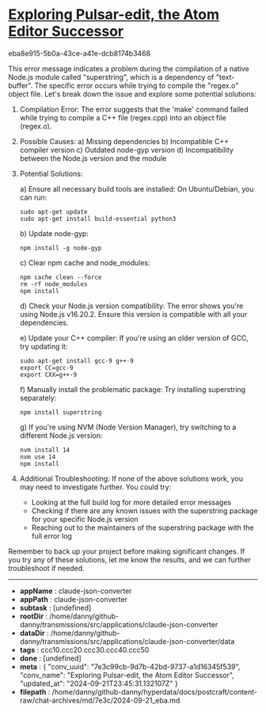 # [Exploring Pulsar-edit, the Atom Editor Successor](https://claude.ai/chat/7e3c99cb-9d7b-42bd-9737-a1d16345f539)

eba8e915-5b0a-43ce-a41e-dcb8174b3468

 This error message indicates a problem during the compilation of a native Node.js module called "superstring", which is a dependency of "text-buffer". The specific error occurs while trying to compile the "regex.o" object file. Let's break down the issue and explore some potential solutions:

1. Compilation Error:
   The error suggests that the 'make' command failed while trying to compile a C++ file (regex.cpp) into an object file (regex.o).

2. Possible Causes:
   a) Missing dependencies
   b) Incompatible C++ compiler version
   c) Outdated node-gyp version
   d) Incompatibility between the Node.js version and the module

3. Potential Solutions:

   a) Ensure all necessary build tools are installed:
      On Ubuntu/Debian, you can run:
      ```
      sudo apt-get update
      sudo apt-get install build-essential python3
      ```

   b) Update node-gyp:
      ```
      npm install -g node-gyp
      ```

   c) Clear npm cache and node_modules:
      ```
      npm cache clean --force
      rm -rf node_modules
      npm install
      ```

   d) Check your Node.js version compatibility:
      The error shows you're using Node.js v16.20.2. Ensure this version is compatible with all your dependencies.

   e) Update your C++ compiler:
      If you're using an older version of GCC, try updating it:
      ```
      sudo apt-get install gcc-9 g++-9
      export CC=gcc-9
      export CXX=g++-9
      ```

   f) Manually install the problematic package:
      Try installing superstring separately:
      ```
      npm install superstring
      ```

   g) If you're using NVM (Node Version Manager), try switching to a different Node.js version:
      ```
      nvm install 14
      nvm use 14
      npm install
      ```

4. Additional Troubleshooting:
   If none of the above solutions work, you may need to investigate further. You could try:
   - Looking at the full build log for more detailed error messages
   - Checking if there are any known issues with the superstring package for your specific Node.js version
   - Reaching out to the maintainers of the superstring package with the full error log

Remember to back up your project before making significant changes. If you try any of these solutions, let me know the results, and we can further troubleshoot if needed.

---

* **appName** : claude-json-converter
* **appPath** : claude-json-converter
* **subtask** : [undefined]
* **rootDir** : /home/danny/github-danny/transmissions/src/applications/claude-json-converter
* **dataDir** : /home/danny/github-danny/transmissions/src/applications/claude-json-converter/data
* **tags** : ccc10.ccc20.ccc30.ccc40.ccc50
* **done** : [undefined]
* **meta** : {
  "conv_uuid": "7e3c99cb-9d7b-42bd-9737-a1d16345f539",
  "conv_name": "Exploring Pulsar-edit, the Atom Editor Successor",
  "updated_at": "2024-09-21T23:45:31.132107Z"
}
* **filepath** : /home/danny/github-danny/hyperdata/docs/postcraft/content-raw/chat-archives/md/7e3c/2024-09-21_eba.md